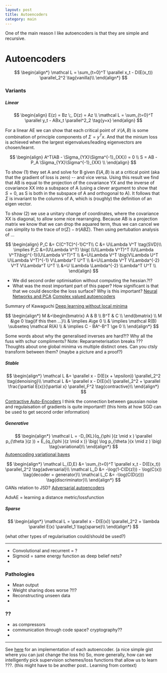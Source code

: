 ```yaml
---
layout: post
title: Autoencoders
category: main
---
```


One of the main reason I like autoencoders is that they are simple and recursive.


<!--
(how am I going to make this post fun?!?)
A nice metaphor or a person trying to reconstruct paintings after their child has ?? them
Linear = constrained ability to mix paints
Stable = tracing?
Generative = he's a painter/natural. his sneezes make art...
Spare = taking photo/using a poster?
-->


<!--
what point am I making? and why bother?
- a review of AEs
- that i am smart and know shit...
- what do we want to know about AEs?
-
-->

# Autoencoders


$$
\begin{align*}
\mathcal L = \sum_{t=0}^T \parallel x_t - D(E(x_t)) \parallel_2^2 \tag{vanilla}\\
\end{align*}
$$

### Variants

##### Linear

$$
\begin{align}
E(z) = Bz \;, D(z) = Az \\
\mathcal L = \sum_{t=0}^T \parallel y_t - ABx_t \parallel^2_2 \tag{y=x}
\end{align}
$$

For a linear AE we can show that each critical point of $\mathcal L(A,B)$ is some combination of principle components of $\Sigma = y^Tx$. And that the minium loss is achieved when the largest eigenvalues/leading eigenvectors are chosen/learnt.


$$
\begin{align}
A^T(AB - \Sigma_{YX}\Sigma^{-1}_{XX}) = 0 \\
S = AB - P_A \Sigma_{YX}\Sigma^{-1}_{XX} \\
\end{align}
$$

To show (1) they set A and solve for B given $E(A,B)$ is at a critical point (aka that the gradient of loss is zero) -- and vice versa. Using this result we find that AB is equal to the projection of the covariance YX and the inverse of covariance XX into a subspace of A (using a clever argument to show that $S = 0$, as S is both in the subspace of A and orthogonal to A). It follows that $\Sigma$ is invariant to the columns of A, which is (roughly) the definition of an eigen vector.

To show (2) we use a unitary change of coordinates, where the covariance XX is diagonal, to allow some nice rearranging. Because AB is a projection matrix we know that we can drop the aquared term, thus we can cancel we can simplity to the trace of $tr(\Sigma) - tr(AB\Sigma)$. Then using pertubation analysis of ...

$$
\begin{align}
P_C &= C(C^TC)^{-1}C^T\\
C &= U\Lambda V^T \tag{SVD}\\
\implies P_C &=(U\Lambda V^T) \big( (U\Lambda V^T)^T (U\Lambda V^T)\big)^{-1}(U\Lambda V^T)^T \\
&=U\Lambda V^T \big(V\Lambda U^T U\Lambda V^T)^{-1} V\Lambda^T U^T \\
&=U\Lambda V^T V\Lambda^{-2} V^T V\Lambda^T U^T \\
&=U \Lambda \Lambda^{-2} \Lambda^T U^T \\
\end{align}
$$



* We did second order optimisation without computing the hessian.?!?
* What was the most important part of this paper? How significant is that that we could describe the loss surface? Why is this important?
[Neural Networks and PCA](http://citeseerx.ist.psu.edu/viewdoc/download?doi=10.1.1.408.1839&rep=rep1&type=pdf) [Complex valued autoencoders](http://arxiv.org/abs/1108.4135)


Summary of Kawaguchi
[Deep learning without local minima](http://arxiv.org/abs/1605.07110)

$$
\begin{align*}
M &=\begin{bmatrix}
A & B \\
B^T & C \\
\end{bmatrix} \\
M &\ge 0 \tag{if this then ...}\\
& \implies A\ge 0 \\
& \implies \mathcal R(B) \subseteq \mathcal R(A) \\
& \implies C - BA^-B^T \ge 0 \\
\end{align*}
$$


Some words about why the generalised inverses are hard?!? Why all the fuss with schur compliments?
Note: Reparameterisation breaks ???
Thoughts about one global minima vs multiple distinct ones. Can you ctsly transform between them? (maybe a picture and a proof?)



##### Stable
$$
\begin{align*}
\mathcal L &= \parallel x - D(E(x + \epsilon)) \parallel_2^2 \tag{denoising}\\
\mathcal L &= \parallel x - D(E(x)) \parallel_2^2 + \parallel \frac{\partial E(x)}{\partial x} \parallel_F^2 \tag{contractive}\\
\end{align*}
$$

[Contractive Auto-Encoders](http://www.icml-2011.org/papers/455_icmlpaper.pdf)
I think the connection between gaussian noise and regulaisation of gradients is quite important!! (this hints at how SGD can be used to get second order information)


##### Generative

$$
\begin{align*}
\mathcal L = -D_{KL}(q_{\phi }(z \mid x ) \parallel p_{\theta }(z )) + E_{q_{\phi }(z \mid x )} \big( \log p_{\theta }(x \mid z ) \big) \tag{variational}\\
\end{align*}
$$
[Autoencoding variational bayes](https://arxiv.org/abs/1312.6114)


$$
\begin{align*}
\mathcal L_{D,E} &= \sum_{t=0}^T \parallel x_t - D(E(x_t)) \parallel_2^2  \tag{adversarial}\\
\mathcal L_D &= -\log(1-C(D(z))) - \log(C(x)) \tag{decoder = generator}\\
\mathcal L_C &= -\log(C(D(z))) \tag{discriminator}\\
\end{align*}
$$
GANs relation to JSD?
[Adversarial autoencoders](https://arxiv.org/abs/1511.05644)

AdvAE = learning a distance metric/lossfunction

##### Sparse

$$
\begin{align*}
\mathcal L = \parallel x - D(E(x)) \parallel_2^2 + \lambda \parallel E(x) \parallel_1 \tag{sparse}\\
\end{align*}
$$

(what other types of regularisation could/should be used?)

***

* Convolutional and recurrent = ?
* Sigmoid = same energy function as deep belief nets?
*




### Pathologies

* Mean output
* Weight sharing does worse ?!!?
* Reconstructing unseen data
*


### ??

* as compressors
* communication through code space? cryptography??
*

***
See [here]() for an implementation of each autoencoder. (a nice simple gist where you can just change the loss fn)
So, more generally, how can we intelligently pick supervision schemes/loss functions that allow us to learn ???.
(this might have to be another post.. Learning from context)
